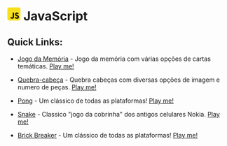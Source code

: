 # <img src="ico.png" width=30 height=30> JavaScript

## Quick Links:
- [Jogo da Memória](https://github.com/surtarso/javaScript-Projects/tree/main/Projects/Desafio%20-%20Jogo%20da%20Memoria) - Jogo da memória com várias opções de cartas temáticas. [Play me!](https://tarsogalvao.ddns.net/games/memoria)

- [Quebra-cabeça](https://github.com/surtarso/javaScript-Projects/tree/main/Projects/Projeto%20-%20Quebra-Cabeca) - Quebra cabeças com diversas opções de imagem e numero de peças. [Play me!](https://tarsogalvao.ddns.net/games/puzzle)

- [Pong](https://github.com/surtarso/javaScript-Projects/tree/main/Projects/Projeto%20-%20Pong) - Um clássico de todas as plataformas! [Play me!](https://tarsogalvao.ddns.net/games/pong)

- [Snake](https://github.com/surtarso/javaScript-Projects/tree/main/Projects/Projeto%20-%20Snake%20Game) - Classico "jogo da cobrinha" dos antigos celulares Nokia. [Play me!](https://tarsogalvao.ddns.net/games/snake)

- [Brick Breaker](https://github.com/surtarso/javaScript-Projects/tree/main/Projects/Projeto%20-%20Brick%20Breaker) - Um clássico de todas as plataformas! [Play me!](https://tarsogalvao.ddns.net/games/brickbreaker)
